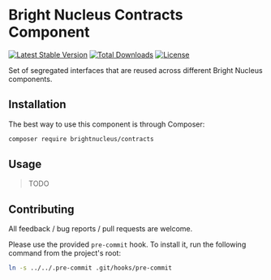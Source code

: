 # Bright Nucleus Contracts Component

[![Latest Stable Version](https://poser.pugx.org/brightnucleus/contracts/v/stable)](https://packagist.org/packages/brightnucleus/contracts)
[![Total Downloads](https://poser.pugx.org/brightnucleus/contracts/downloads)](https://packagist.org/packages/brightnucleus/contracts)
[![License](https://poser.pugx.org/brightnucleus/contracts/license)](https://packagist.org/packages/brightnucleus/contracts)

Set of segregated interfaces that are reused across different Bright Nucleus components.

## Installation

The best way to use this component is through Composer:

```BASH
composer require brightnucleus/contracts
```

## Usage

> TODO

## Contributing

All feedback / bug reports / pull requests are welcome.

Please use the provided `pre-commit` hook. To install it, run the following command from the project's root:
```BASH
ln -s ../../.pre-commit .git/hooks/pre-commit
```
